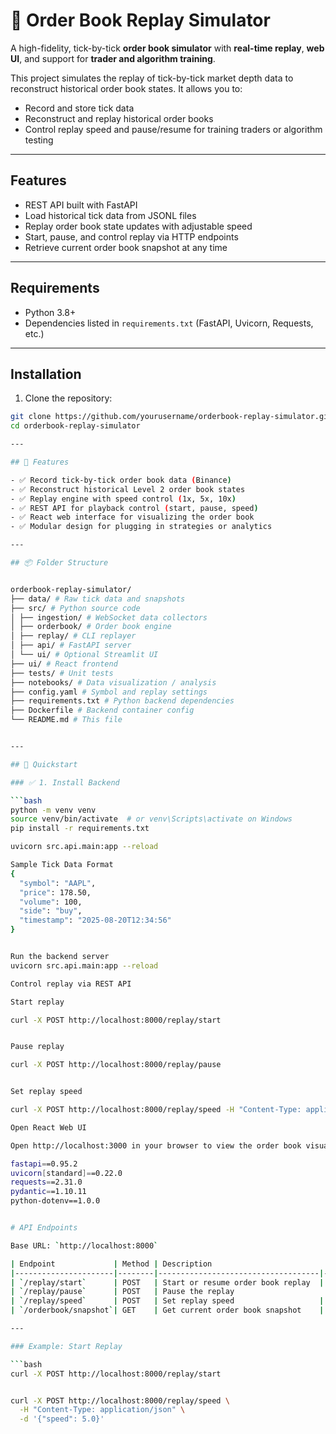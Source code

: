 # 🧠 Order Book Replay Simulator

A high-fidelity, tick-by-tick **order book simulator** with **real-time replay**, **web UI**, and support for **trader and algorithm training**.

This project simulates the replay of tick-by-tick market depth data to reconstruct historical order book states. It allows you to:

- Record and store tick data
- Reconstruct and replay historical order books
- Control replay speed and pause/resume for training traders or algorithm testing

---

## Features

- REST API built with FastAPI
- Load historical tick data from JSONL files
- Replay order book state updates with adjustable speed
- Start, pause, and control replay via HTTP endpoints
- Retrieve current order book snapshot at any time

---

## Requirements

- Python 3.8+
- Dependencies listed in `requirements.txt` (FastAPI, Uvicorn, Requests, etc.)

---

## Installation

1. Clone the repository:

```bash
git clone https://github.com/yourusername/orderbook-replay-simulator.git
cd orderbook-replay-simulator

---

## 🔧 Features

- ✅ Record tick-by-tick order book data (Binance)
- ✅ Reconstruct historical Level 2 order book states
- ✅ Replay engine with speed control (1x, 5x, 10x)
- ✅ REST API for playback control (start, pause, speed)
- ✅ React web interface for visualizing the order book
- ✅ Modular design for plugging in strategies or analytics

---

## 📦 Folder Structure


orderbook-replay-simulator/
├── data/ # Raw tick data and snapshots
├── src/ # Python source code
│ ├── ingestion/ # WebSocket data collectors
│ ├── orderbook/ # Order book engine
│ ├── replay/ # CLI replayer
│ ├── api/ # FastAPI server
│ └── ui/ # Optional Streamlit UI
├── ui/ # React frontend
├── tests/ # Unit tests
├── notebooks/ # Data visualization / analysis
├── config.yaml # Symbol and replay settings
├── requirements.txt # Python backend dependencies
├── Dockerfile # Backend container config
└── README.md # This file


---

## 🚀 Quickstart

### ✅ 1. Install Backend

```bash
python -m venv venv
source venv/bin/activate  # or venv\Scripts\activate on Windows
pip install -r requirements.txt

uvicorn src.api.main:app --reload

Sample Tick Data Format
{
  "symbol": "AAPL",
  "price": 178.50,
  "volume": 100,
  "side": "buy",
  "timestamp": "2025-08-20T12:34:56"
}


Run the backend server
uvicorn src.api.main:app --reload

Control replay via REST API

Start replay

curl -X POST http://localhost:8000/replay/start


Pause replay

curl -X POST http://localhost:8000/replay/pause


Set replay speed

curl -X POST http://localhost:8000/replay/speed -H "Content-Type: application/json" -d '{"speed": 5.0}'

Open React Web UI

Open http://localhost:3000 in your browser to view the order book visualization.

fastapi==0.95.2
uvicorn[standard]==0.22.0
requests==2.31.0
pydantic==1.10.11
python-dotenv==1.0.0


# API Endpoints

Base URL: `http://localhost:8000`

| Endpoint             | Method | Description                          | Request Body                    | Response                     |
|----------------------|--------|------------------------------------|--------------------------------|------------------------------|
| `/replay/start`      | POST   | Start or resume order book replay  | None                           | `{ "status": "started" }`    |
| `/replay/pause`      | POST   | Pause the replay                    | None                           | `{ "status": "paused" }`     |
| `/replay/speed`      | POST   | Set replay speed                   | `{ "speed": float }`            | `{ "status": "speed set to X" }` |
| `/orderbook/snapshot`| GET    | Get current order book snapshot    | None                           | JSON order book data         |

---

### Example: Start Replay

```bash
curl -X POST http://localhost:8000/replay/start


curl -X POST http://localhost:8000/replay/speed \
  -H "Content-Type: application/json" \
  -d '{"speed": 5.0}'
